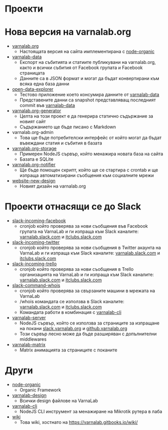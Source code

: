 
# Проекти

# Нова версия на varnalab.org

- [varnalab.org](https://github.com/VarnaLab/varnalab.org)
  - Настоящата версия на сайта имплементирана с [node-organic](https://github.com/VarnaLab/node-organic)
- [varnalab-data](https://github.com/VarnaLab/varnalab-data)
  - Експорт на събитията и статиите публикувани на varnalab.org, както и всички събития от Facebook групата и Facebook страницата
  - Данните са в JSON формат и могат да бъдат конвертирани към всяка една база данни
- [open-data-explorer](https://github.com/VarnaLab/open-data-explorer)
  - Тестово приложение което консумира данните от [varnalab-data](https://github.com/VarnaLab/varnalab-data)
  - Представените данни са snapshot представляващ последният commit във [varnalab-data](https://github.com/VarnaLab/varnalab-data)
- [varnalab.org-generator](https://github.com/VarnaLab/varnalab.org-generator)
  - Целта на този проект е да генерира статично съдържание за новият сайт
  - Съдържанието ще бъде писано с Markdown
- varnalab.org-admin
  - Това ще бъде потребителски интерфейс от който могат да бъдат въвеждани статия и събития в базата
- [varnalab.org-storage](https://github.com/VarnaLab/varnalab.org-storage)
  - Примерен NodeJS сървър, който менажира новата база на сайта
  - Базата е SQLite
- [varnalab.org-notifier](https://github.com/VarnaLab/varnalab.org-notifier)
  - Ще бъде помощен скрипт, който ще се стартира с crontab и ще изпраща автоматизирани съобщения към социалните мрежи
- [website-new-design](https://github.com/VarnaLab/website-new-design)
  - Новият дизайн на varnalab.org

# Проекти отнасящи се до Slack

- [slack-incoming-facebook](https://github.com/VarnaLab/slack-incoming-facebook)
  - cronjob който проверява за нови съобщения във Facebook групата на VarnaLab и ги изпраща към Slack каналите: [varnalab.slack.com](https://varnalab.slack.com) и [itclubs.slack.com](https://itclubs.slack.com)
- [slack-incoming-twitter](https://github.com/VarnaLab/slack-incoming-twitter)
  - cronjob който проверява за нови съобщения в Twitter акаунта на VarnaLab и ги изпраща към Slack каналите: [varnalab.slack.com](https://varnalab.slack.com) и [itclubs.slack.com](https://itclubs.slack.com)
- [slack-incoming-trello](https://github.com/VarnaLab/slack-incoming-trello)
  - cronjob който проверява за нови съобщения в Trello организацията на VarnaLab и ги изпраща към Slack каналите: [varnalab.slack.com](https://varnalab.slack.com) и [itclubs.slack.com](https://itclubs.slack.com)
- [slack-command-whois](https://github.com/VarnaLab/slack-command-whois)
  - cronjob който проверява за свързаните машини в мрежата на VarnaLab
  - /whois командата се използва в Slack каналите: [varnalab.slack.com](https://varnalab.slack.com) и [itclubs.slack.com](https://itclubs.slack.com)
  - Командата работи в комбинация с [varnalab-cli](https://github.com/VarnaLab/varnalab-cli)
- [varnalab-server](https://github.com/VarnaLab/varnalab-server)
  - NodeJS сървър, който се използва за страниците за изпращане на покани [slack.varnalab.org](https://slack.varnalab.org/) и [github.varnalab.org](https://github.varnalab.org/)
  - Този сървър лесно може да бъде разширяван с допълнителни middlewares
- [varnalab-matrix](https://github.com/VarnaLab/varnalab-matrix)
  - Matrix анимацията за страниците с поканите

# Други

- [node-organic](https://github.com/VarnaLab/node-organic)
  - Organic Framework
- [varnalab-design](https://github.com/VarnaLab/varnalab-design)
  - Всички design файлове на VarnaLab
- [varnalab-cli](https://github.com/VarnaLab/varnalab-cli)
  - NodeJS CLI инструмент за менажиране на Mikrotik рутера в лаба
- [wiki](https://github.com/VarnaLab/wiki)
  - Това wiki, хостнато на https://varnalab.gitbooks.io/wiki/
